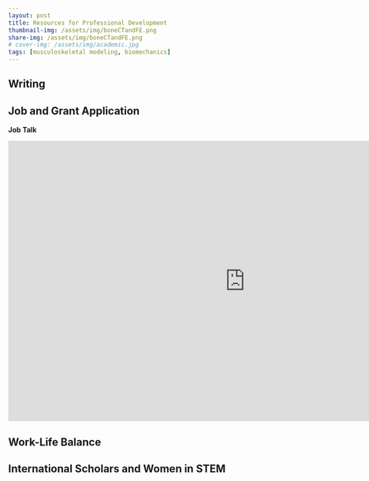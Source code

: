 ```yaml
---
layout: post
title: Resources for Professional Development
thumbnail-img: /assets/img/boneCTandFE.png
share-img: /assets/img/boneCTandFE.png
# cover-img: /assets/img/academic.jpg
tags: [musculoskeletal modeling, biomechanics]
---
```


## Writing




## Job and Grant Application

**Job Talk**
<div class="row">
<div class="col-xs-12">
<div class="embed-container">
<iframe src="https://docs.google.com/presentation/d/e/2PACX-1vSgh2Vxp4vuvzDO6yj9k8smq1pnbjHtyf45reVUP_cd2Qxyzus3eopKK-0Fc92hh2XEoOuCRP5zSngW/embed?start=false&loop=false&delayms=3000" frameborder="0" width="960" height="569" allowfullscreen="true" mozallowfullscreen="true" webkitallowfullscreen="true"></iframe>
</div>
</div>
</div>

<!-- <iframe src="https://docs.google.com/presentation/d/e/2PACX-1vSgh2Vxp4vuvzDO6yj9k8smq1pnbjHtyf45reVUP_cd2Qxyzus3eopKK-0Fc92hh2XEoOuCRP5zSngW/embed?start=false&loop=false&delayms=3000" frameborder="0" width="960" height="569" allowfullscreen="true" mozallowfullscreen="true" webkitallowfullscreen="true"></iframe> -->






## Work-Life Balance



## International Scholars and Women in STEM
